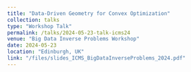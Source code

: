 ```yaml
---
title: "Data-Driven Geometry for Convex Optimization"
collection: talks
type: "Workshop Talk"
permalink: /talks/2024-05-23-talk-icms24
venue: "Big Data Inverse Problems Workshop"
date: 2024-05-23
location: "Edinburgh, UK"
link: "/files/slides_ICMS_BigDataInverseProblems_2024.pdf"
---
```

